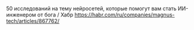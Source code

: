 50 исследований на тему нейросетей, которые помогут вам стать ИИ-инженером от бога / Хабр
https://habr.com/ru/companies/magnus-tech/articles/867762/